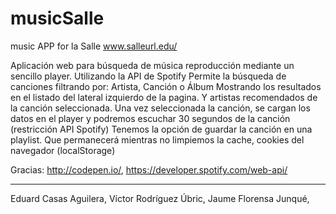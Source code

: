 # musicSalle
music APP for la Salle www.salleurl.edu/

Aplicación web para búsqueda de música reproducción mediante un sencillo player.
Utilizando la API de Spotify
Permite la búsqueda de canciones filtrando por: Artista, Canción o Álbum
Mostrando los resultados en el listado del lateral izquierdo de la pagina. Y artistas recomendados de la canción seleccionada.
Una vez seleccionada la canción, se cargan los datos en el player y podremos escuchar 30 segundos de la canción (restricción API Spotify)
Tenemos la opción de guardar la canción en una playlist. Que permanecerá mientras no limpiemos la cache, cookies del navegador (localStorage)

Gracias:
http://codepen.io/, 
https://developer.spotify.com/web-api/
_________________________________________________________________________________________________________________________________


Eduard Casas Aguilera, 
Víctor Rodríguez Úbric, 
Jaume Florensa Junqué, 
